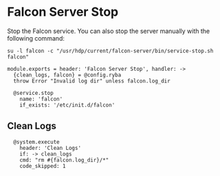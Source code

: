 
# Falcon Server Stop

Stop the Falcon service. You can also stop the server manually with the
following command:

```
su -l falcon -c "/usr/hdp/current/falcon-server/bin/service-stop.sh falcon"
```

    module.exports = header: 'Falcon Server Stop', handler: ->
      {clean_logs, falcon} = @config.ryba
      throw Error "Invalid log dir" unless falcon.log_dir

      @service.stop
        name: 'falcon'
        if_exists: '/etc/init.d/falcon'

## Clean Logs

      @system.execute
        header: 'Clean Logs'
        if: -> clean_logs
        cmd: "rm #{falcon.log_dir}/*"
        code_skipped: 1
